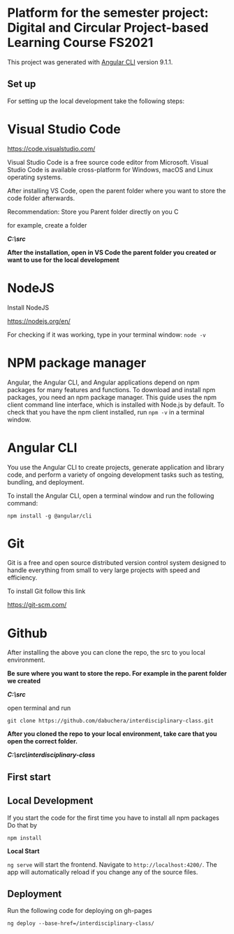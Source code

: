 # Platform for the semester project: Digital and Circular Project-based Learning Course FS2021

This project was generated with [Angular CLI](https://github.com/angular/angular-cli) version 9.1.1.

## Set up

For setting up the local development take the following steps:

# Visual Studio Code

https://code.visualstudio.com/

Visual Studio Code is a free source code editor from Microsoft. Visual Studio Code is available cross-platform for Windows, macOS and Linux operating systems.

After installing VS Code, open the parent folder where you want to store the code folder afterwards.

Recommendation: Store you Parent folder directly on you C

for example, create a folder

***C:\src***

**After the installation, open in VS Code the parent folder you created or want to use for the local development**

# NodeJS

Install NodeJS

https://nodejs.org/en/

For checking if it was working, type in your terminal window: `node -v`

# NPM package manager

Angular, the Angular CLI, and Angular applications depend on npm packages for many features and functions. To download and install npm packages, you need an npm package manager. This guide uses the npm client command line interface, which is installed with Node.js by default. To check that you have the npm client installed, run `npm -v` in a terminal window.

# Angular CLI

You use the Angular CLI to create projects, generate application and library code, and perform a variety of ongoing development tasks such as testing, bundling, and deployment.

To install the Angular CLI, open a terminal window and run the following command:

`npm install -g @angular/cli`

# Git

Git is a free and open source distributed version control system designed to handle everything from small to very large projects with speed and efficiency.

To install Git follow this link

https://git-scm.com/

# Github

After installing the above you can clone the repo, the src to you local environment. 

**Be sure where you want to store the repo. For example in the parent folder we created**

***C:\src***

open terminal and run

`git clone https://github.com/dabuchera/interdisciplinary-class.git` 

**After you cloned the repo to your local environment, take care that you open the correct folder.**

***C:\src\interdisciplinary-class***

## First start

## Local Development

If you start the code for the first time you have to install all npm packages
Do that by

`npm install` 

**Local Start**

`ng serve` will start the frontend. Navigate to `http://localhost:4200/`. The app will automatically reload if you change any of the source files.

## Deployment

Run the following code for deploying on gh-pages

`ng deploy --base-href=/interdisciplinary-class/` 
